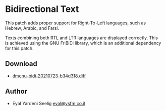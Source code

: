 Bidirectional Text
==================
This patch adds proper support for Right-To-Left languages, such as Hebrew, Arabic, and Farsi.

Texts combining both RTL and LTR languages are displayed correctly.
This is achieved using the GNU FriBiDi library, which is an additional dependency for this patch.

Download
--------
* [dmenu-bidi-20210723-b34d318.diff](dmenu-bidi-20210723-b34d318.diff)

Author
------
* Eyal Yardeni Seelig <eyal@ysfm.co.il>
